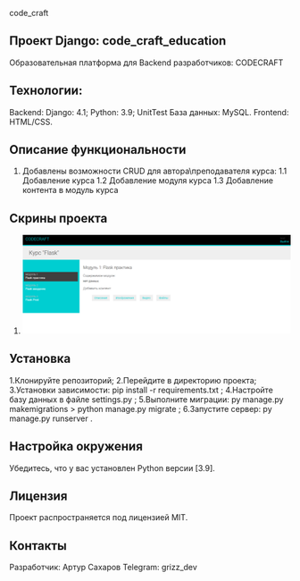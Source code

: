 code_craft

## Проект Django: code_craft_education

Образовательная платформа для Backend разработчиков: CODECRAFT

## Технологии:

Backend: Django: 4.1;
Python: 3.9; UnitTest
База данных: MySQL.
Frontend: HTML/CSS.


## Описание функциональности
1. Добавлены возможности CRUD для автора\преподавателя курса:
   1.1 Добавление курса
   1.2 Добавление модуля курса
   1.3 Добавление контента в модуль курса


## Скрины проекта
1. ![img.png](img.png)
   



## Установка

1.Клонируйте репозиторий;
2.Перейдите в директорию проекта;
3.Установки зависимости: pip install -r requirements.txt ;
4.Настройте базу данных в файле settings.py ;
5.Выполните миграции: py manage.py makemigrations > python manage.py migrate ;
6.Запустите сервер: py manage.py runserver .

## Настройка окружения

Убедитесь, что у вас установлен Python версии [3.9].

## Лицензия

Проект распространяется под лицензией MIT.

## Контакты

Разработчик: Артур Сахаров
Telegram: grizz_dev
